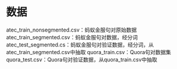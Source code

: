 # 数据
atec_train_nonsegmented.csv：蚂蚁金服句对原始数据
atec_train_segmented.csv：蚂蚁金服句对数据，经分词
atec_test_segmented.cs：蚂蚁金服句对验证数据，经分词，从atec_train_segmented.csv中抽取
quora_train.csv：Quora句对数据集
quora_test.csv：Quora句对验证数据，从quora_train.csv中抽取